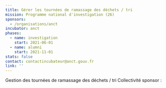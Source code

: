```yaml
---
title: Gérer les tournées de ramassage des déchets / tri
mission: Programme national d'investigation (26)
sponsors:
  - /organisations/anct
incubator: anct
phases:
  - name: investigation
    start: 2021-06-01
  - name: alumni
    start: 2021-11-01
stats: false
contact: contactincubateur@anct.gouv.fr
link: ''
---
```

Gestion des tournées de ramassage des déchets / tri
Collectivité sponsor : 
